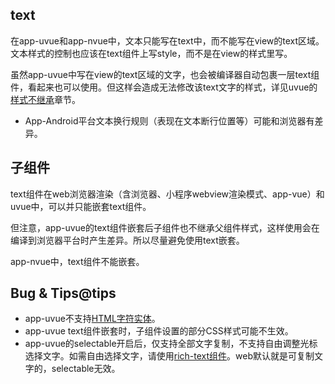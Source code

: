 ## text

<!-- UTSCOMJSON.text.description -->

在app-uvue和app-nvue中，文本只能写在text中，而不能写在view的text区域。文本样式的控制也应该在text组件上写style，而不是在view的样式里写。

虽然app-uvue中写在view的text区域的文字，也会被编译器自动包裹一层text组件，看起来也可以使用。但这样会造成无法修改该text文字的样式，详见uvue的[样式不继承](../css/README.md#stylenoextends)章节。

<!-- UTSCOMJSON.text.attribute -->

<!-- UTSCOMJSON.text.event -->

<!-- UTSCOMJSON.text.compatibility -->

- App-Android平台文本换行规则（表现在文本断行位置等）可能和浏览器有差异。

## 子组件

text组件在web浏览器渲染（含浏览器、小程序webview渲染模式、app-vue）和uvue中，可以并只能嵌套text组件。

但注意，app-uvue的text组件嵌套后子组件也不继承父组件样式，这样使用会在编译到浏览器平台时产生差异。所以尽量避免使用text嵌套。

app-nvue中，text组件不能嵌套。

<!-- UTSCOMJSON.text.children -->

<!-- UTSCOMJSON.text.example -->

<!-- UTSCOMJSON.text.reference -->

## Bug & Tips@tips
- app-uvue不支持[HTML字符实体](https://developer.mozilla.org/zh-CN/docs/Glossary/Entity)。
- app-uvue text组件嵌套时，子组件设置的部分CSS样式可能不生效。
- app-uvue的selectable开启后，仅支持全部文字复制，不支持自由调整光标选择文字。如需自由选择文字，请使用[rich-text组件](rich-text.md)。web默认就是可复制文字的，selectable无效。